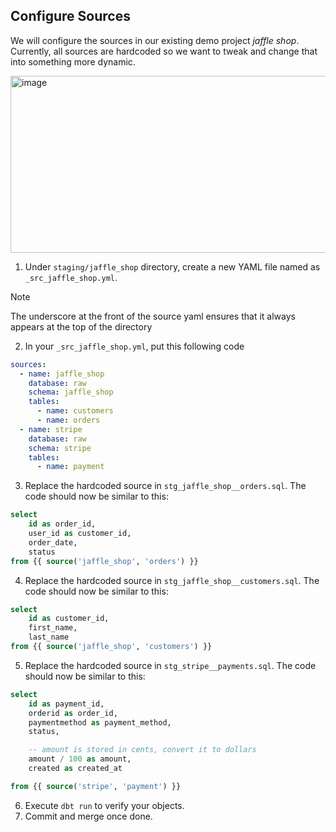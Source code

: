## Configure Sources

We will configure the sources in our existing demo project *jaffle shop*. Currently, all sources are hardcoded so we want to tweak and change that into something more dynamic.

<img width="656" height="283" alt="image" src="https://github.com/user-attachments/assets/f58102ec-5af9-42bf-9edc-d788fddb8334" />

1. Under `staging/jaffle_shop` directory, create a new YAML file named as `_src_jaffle_shop.yml`.
> [!NOTE]
> The underscore at the front of the source yaml ensures that it always appears at the top of the directory
2. In your `_src_jaffle_shop.yml`, put this following code
```yaml
sources:
  - name: jaffle_shop
    database: raw
    schema: jaffle_shop
    tables:
      - name: customers
      - name: orders
  - name: stripe
    database: raw
    schema: stripe
    tables:
      - name: payment
```
3. Replace the hardcoded source in `stg_jaffle_shop__orders.sql`. The code should now be similar to this:
```sql
select
    id as order_id,
    user_id as customer_id,
    order_date,
    status
from {{ source('jaffle_shop', 'orders') }}
```
4. Replace the hardcoded source in `stg_jaffle_shop__customers.sql`. The code should now be similar to this:
```sql
select
    id as customer_id,
    first_name,
    last_name
from {{ source('jaffle_shop', 'customers') }}
```
5. Replace the hardcoded source in `stg_stripe__payments.sql`. The code should now be similar to this:
```sql
select
    id as payment_id,
    orderid as order_id,
    paymentmethod as payment_method,
    status,

    -- amount is stored in cents, convert it to dollars
    amount / 100 as amount,
    created as created_at

from {{ source('stripe', 'payment') }}
```
6. Execute `dbt run` to verify your objects.
7. Commit and merge once done.
